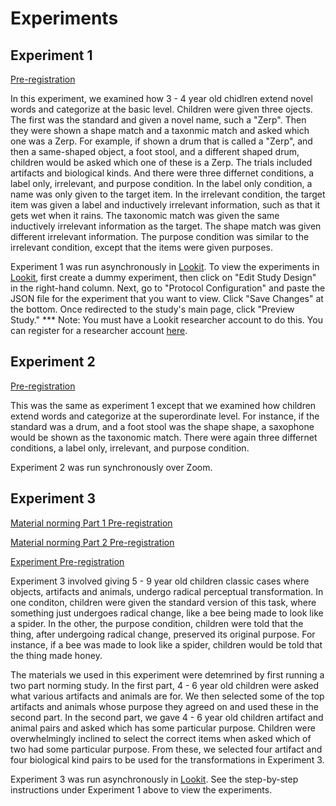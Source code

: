 # Experiments

## Experiment 1

[Pre-registration](https://osf.io/2gebc)

In this experiment, we examined how 3 - 4 year old chidlren extend novel words and categorize at the basic level. Children were given three ojects. The first was the standard and given a novel name, such a "Zerp". Then they were shown a shape match and a taxonmic match and asked which one was a Zerp. For example, if shown a drum that is called a "Zerp", and then a same-shaped object, a foot stool, and a different shaped drum, children would be asked which one of these is a Zerp. The trials included artifacts and biological kinds. And there were three differnet conditions, a label only, irrelevant, and purpose condition. In the label only condition, a name was only given to the target item. In the irrelevant condition, the target item was given a label and inductively irrelevant information, such as that it gets wet when it rains.  The taxonomic match was given the same inductively irrelevant information as the target. The shape match was given different irrelevant information. The purpose condition was similar to the irrelevant condition, except that the items were given purposes. 

Experiment 1 was run asynchronously in [Lookit](https://lookit.mit.edu/). To view the experiments in [Lookit](https://childrenhelpingscience.com/), first create a dummy experiment, then click on "Edit Study Design" in the right-hand column. Next, go to "Protocol Configuration" and paste the JSON file for the experiment that you want to view. Click "Save Changes" at the bottom. Once redirected to the study's main page, click "Preview Study."  *** Note: You must have a Lookit researcher account to do this. You can register for a researcher account [here](https://childrenhelpingscience.com/registration/).

## Experiment 2

[Pre-registration](https://osf.io/uzhw8)

This was the same as experiment 1 except that we examined how children extend words and categorize at the superordinate level. For instance, if the standard was a drum, and a foot stool was the shape shape, a saxophone would be shown as the taxonomic match. There were again three differnet conditions, a label only, irrelevant, and purpose condition.

Experiment 2 was run synchronously over Zoom. 

## Experiment 3

[Material norming Part 1 Pre-registration](https://osf.io/pb4wa)

[Material norming Part 2 Pre-registration](https://osf.io/8v5yk)

[Experiment Pre-registration](https://osf.io/mrqdx)


Experiment 3 involved giving 5 - 9 year old children classic cases where objects, artifacts and animals, undergo radical perceptual transformation. In one conditon, children were given the standard version of this task, where something just undergoes radical change, like a bee being made to look like a spider. In the other, the purpose condition, children were told that the thing, after undergoing radical change, preserved its original purpose. For instance, if a bee was made to look like a spider, children would be told that the thing made honey. 

The materials we used in this experiment were detemrined by first running a two part norming study. In the first part, 4 - 6 year old children were asked what various artifacts and animals are for. We then selected some of the top artifacts and animals whose purpose they agreed on and used these in the second part.  In the second part, we gave 4 - 6 year old children artifact and animal pairs and asked which has some particular purpose. Children were overwhelmingly inclined to select the correct items when asked which of two had some particular purpose. From these, we selected four artifact and four biological kind pairs to be used for the transformations in Experiment 3.

Experiment 3 was run asynchronously in [Lookit](https://lookit.mit.edu/). See the step-by-step instructions under Experiment 1 above to view the experiments.